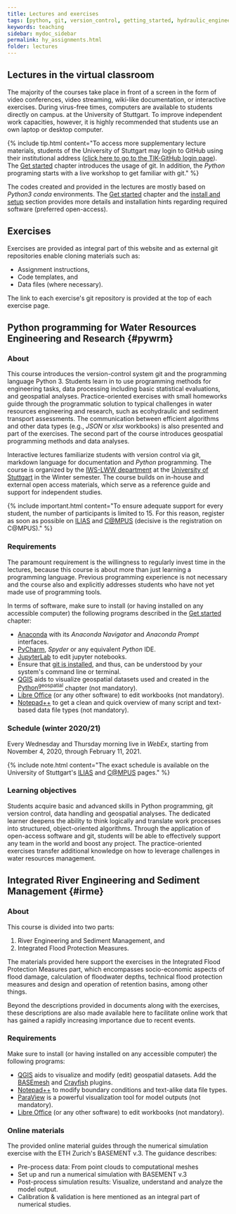 ```yaml
---
title: Lectures and exercises
tags: [python, git, version_control, getting_started, hydraulic_engineering, water_resources, pycharm]
keywords: teaching
sidebar: mydoc_sidebar
permalink: hy_assignments.html
folder: lectures
---
```


## Lectures in the virtual classroom

The majority of the courses take place in front of a screen in the form of video conferences, video streaming, wiki-like documentation, or interactive exercises. 
During virus-free times, computers are available to students directly on campus. at the University of Stuttgart. To improve independent work capacities, however, it is highly recommended that students use an own laptop or desktop computer.

{% include tip.html content="To access more supplementary lecture materials, students of the University of Stuttgart may login to GitHub using their institutional address ([click here to go to the TIK-GitHub login page](https://github.tik.uni-stuttgart.de/login)). The [Get started](hy_git.html) chapter introduces the usage of git. In addition, the *Python* programing starts with a live workshop to get familiar with git." %}

The codes created and provided in the lectures are mostly based on *Python3* *conda* environments. The [Get started](hy_git.html) chapter and the [install and setup](hypy_install.html) section provides more details and installation hints regarding required software (preferred open-access).

## Exercises

Exercises are provided as integral part of this website and as external git repositories enable cloning materials such as:

* Assignment instructions,
* Code templates, and
* Data files (where necessary).

The link to each exercise's git repository is provided at the top of each exercise page.

<!-- {% include note.html content="When you want to accept an invitation to an assignment for the very first time, you will need to authorize GitHub's classroom application." %} Accepting the invitation to an assignment will create a local copy of the assignment repository. -->

## Python programming for Water Resources Engineering and Research {#pywrm}

### About 
This course introduces the version-control system git and the programming language Python 3. Students learn in to use programming methods for engineering tasks, data processing including basic statistical evaluations, and geospatial analyses. Practice-oriented exercises with small homeworks guide through the programmatic solution to typical challenges in water resources engineering and research, such as ecohydraulic and sediment transport assessments. The communication between efficient algorithms and other data types (e.g., *JSON* or *xlsx* workbooks) is also presented and part of the exercises. The second part of the course introduces geospatial programming methods and data analyses.

Interactive lectures familiarize students with version control via git, markdown language for documentation and *Python* programming. The course is organized by the [IWS-LWW department](https://www.iws.uni-stuttgart.de/en/lww/) at the [University of Stuttgart](https://www.uni-stuttgart.de/) in the Winter semester. The course builds on in-house and external open access materials, which serve as a reference guide and support for independent studies.

{% include important.html content="To ensure adequate support for every student, the number of participants is limited to 15. For this reason, register as soon as possible on [ILIAS](https://ilias3.uni-stuttgart.de/goto_Uni_Stuttgart_crs_2101155.html) and [C@MPUS](https://campus.uni-stuttgart.de/cusonline/pl/ui/$ctx/wbLv.wbShowLVDetail?pStpSpNr=272592) (decisive is the registration on C@MPUS)." %}

### Requirements
The paramount requirement is the willingness to regularly invest time in the lectures, because this course is about more than just learning a programming language.
Previous programming experience is not necessary and the course also and explicitly addresses students who have not yet made use of programming tools.

In terms of software, make sure to install (or having installed on any accessible computer) the following programs described in the [Get started](hy_ide.html) chapter:

* [Anaconda](hy_ide.html#anaconda) with its *Anaconda Navigator* and *Anaconda Prompt* interfaces.
* [PyCharm](hy_ide.html#pycharm), *Spyder* or any equivalent *Python* IDE.
* [JupyterLab](hy_ide.html#jupyter) to edit jupyter notebooks.
* Ensure that [git is installed](hy_git.html#dl), and thus, can be understood by your system's command line or terminal.
* [QGIS](geo_software.html) aids to visualize geospatial datasets used and created in the [Python<sup>geospatial</sup>](geo-python.html) chapter (not mandatory).
* [Libre Office](hy_others.html#lo) (or any other software) to edit workbooks (not mandatory).
* [Notepad++](hy_others.html#npp) to get a clean and quick overview of many script and text-based data file types (not mandatory).

### Schedule (winter 2020/21)
Every Wednesday and Thursday morning live in *WebEx*, starting from November 4, 2020, through February 11, 2021.


{% include note.html content="The exact schedule is available on the University of Stuttgart's [ILIAS](https://ilias3.uni-stuttgart.de/goto_Uni_Stuttgart_crs_2101155.html) and [C@MPUS](https://campus.uni-stuttgart.de/cusonline/pl/ui/$ctx/wbLv.wbShowLVDetail?pStpSpNr=272592&pSpracheNr=) pages." %}

### Learning objectives

Students acquire basic and advanced skills in Python programming, git version control, data handling and geospatial analyses. The dedicated learner deepens the ability to think logically and translate work processes into structured, object-oriented algorithms. Through the application of open-access software and git, students will be able to effectively support any team in the world and boost any project. The practice-oriented exercises transfer additional knowledge on how to leverage challenges in water resources management.


## Integrated River Engineering and Sediment Management {#irme}

### About
This course is divided into two parts:
1. River Engineering and Sediment Management, and
1. Integrated Flood Protection Measures.

The materials provided here support the exercises in the Integrated Flood Protection Measures part, which encompasses socio-economic aspects of flood damage, calculation of floodwater depths, technical flood protection measures and design and operation of retention basins, among other things.

Beyond the descriptions provided in documents along with the exercises, these descriptions are also made available here to facilitate online work that has gained a rapidly increasing importance due to recent events.

### Requirements

Make sure to install (or having installed on any accessible computer) the following programs:

* [QGIS](geo_software.html) aids to visualize and modify (edit) geospatial datasets. Add the [BASEmesh](bm-pre.html#get-ready-with-qgis) and [Crayfish](bm-post.html#add-the-crayfish-plugin) plugins. 
* [Notepad++](hy_others.html#npp) to modify boundary conditions and text-alike data file types.
* [ParaView](bm-post.html#visualize-results-with-paraview) is a powerful visualization tool for model outputs (not mandatory).
* [Libre Office](hy_others.html#lo) (or any other software) to edit workbooks (not mandatory).


### Online materials 

The provided online material guides through the numerical simulation exercise with the ETH Zurich's BASEMENT v.3. The guidance describes:

- Pre-process data: From point clouds to computational meshes
- Set up and run a numerical simulation with BASEMENT v.3
- Post-process simulation results: Visualize, understand and analyze the model output.
- Calibration & validation is here mentioned as an integral part of numerical studies.
